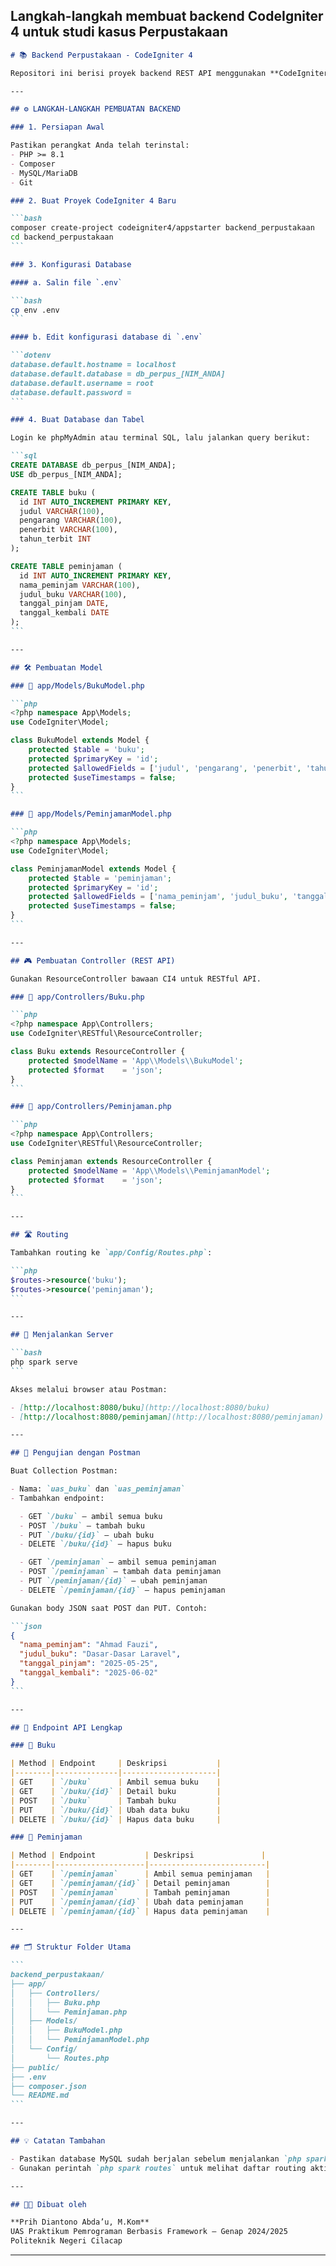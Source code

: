 **Langkah-langkah membuat backend CodeIgniter 4 untuk studi kasus Perpustakaan**
---

````markdown
# 📚 Backend Perpustakaan - CodeIgniter 4

Repositori ini berisi proyek backend REST API menggunakan **CodeIgniter 4** untuk sistem informasi perpustakaan dengan dua entitas utama: `buku` dan `peminjaman`.

---

## ⚙️ LANGKAH-LANGKAH PEMBUATAN BACKEND

### 1. Persiapan Awal

Pastikan perangkat Anda telah terinstal:
- PHP >= 8.1
- Composer
- MySQL/MariaDB
- Git

### 2. Buat Proyek CodeIgniter 4 Baru

```bash
composer create-project codeigniter4/appstarter backend_perpustakaan
cd backend_perpustakaan
```

### 3. Konfigurasi Database

#### a. Salin file `.env`

```bash
cp env .env
```

#### b. Edit konfigurasi database di `.env`

```dotenv
database.default.hostname = localhost
database.default.database = db_perpus_[NIM_ANDA]
database.default.username = root
database.default.password =
```

### 4. Buat Database dan Tabel

Login ke phpMyAdmin atau terminal SQL, lalu jalankan query berikut:

```sql
CREATE DATABASE db_perpus_[NIM_ANDA];
USE db_perpus_[NIM_ANDA];

CREATE TABLE buku (
  id INT AUTO_INCREMENT PRIMARY KEY,
  judul VARCHAR(100),
  pengarang VARCHAR(100),
  penerbit VARCHAR(100),
  tahun_terbit INT
);

CREATE TABLE peminjaman (
  id INT AUTO_INCREMENT PRIMARY KEY,
  nama_peminjam VARCHAR(100),
  judul_buku VARCHAR(100),
  tanggal_pinjam DATE,
  tanggal_kembali DATE
);
```

---

## 🛠️ Pembuatan Model

### 📁 app/Models/BukuModel.php

```php
<?php namespace App\Models;
use CodeIgniter\Model;

class BukuModel extends Model {
    protected $table = 'buku';
    protected $primaryKey = 'id';
    protected $allowedFields = ['judul', 'pengarang', 'penerbit', 'tahun_terbit'];
    protected $useTimestamps = false;
}
```

### 📁 app/Models/PeminjamanModel.php

```php
<?php namespace App\Models;
use CodeIgniter\Model;

class PeminjamanModel extends Model {
    protected $table = 'peminjaman';
    protected $primaryKey = 'id';
    protected $allowedFields = ['nama_peminjam', 'judul_buku', 'tanggal_pinjam', 'tanggal_kembali'];
    protected $useTimestamps = false;
}
```

---

## 🎮 Pembuatan Controller (REST API)

Gunakan ResourceController bawaan CI4 untuk RESTful API.

### 📁 app/Controllers/Buku.php

```php
<?php namespace App\Controllers;
use CodeIgniter\RESTful\ResourceController;

class Buku extends ResourceController {
    protected $modelName = 'App\\Models\\BukuModel';
    protected $format    = 'json';
}
```

### 📁 app/Controllers/Peminjaman.php

```php
<?php namespace App\Controllers;
use CodeIgniter\RESTful\ResourceController;

class Peminjaman extends ResourceController {
    protected $modelName = 'App\\Models\\PeminjamanModel';
    protected $format    = 'json';
}
```

---

## 🛣️ Routing

Tambahkan routing ke `app/Config/Routes.php`:

```php
$routes->resource('buku');
$routes->resource('peminjaman');
```

---

## 🚀 Menjalankan Server

```bash
php spark serve
```

Akses melalui browser atau Postman:

- [http://localhost:8080/buku](http://localhost:8080/buku)
- [http://localhost:8080/peminjaman](http://localhost:8080/peminjaman)

---

## 🧪 Pengujian dengan Postman

Buat Collection Postman:

- Nama: `uas_buku` dan `uas_peminjaman`
- Tambahkan endpoint:

  - GET `/buku` – ambil semua buku
  - POST `/buku` – tambah buku
  - PUT `/buku/{id}` – ubah buku
  - DELETE `/buku/{id}` – hapus buku

  - GET `/peminjaman` – ambil semua peminjaman
  - POST `/peminjaman` – tambah data peminjaman
  - PUT `/peminjaman/{id}` – ubah peminjaman
  - DELETE `/peminjaman/{id}` – hapus peminjaman

Gunakan body JSON saat POST dan PUT. Contoh:

```json
{
  "nama_peminjam": "Ahmad Fauzi",
  "judul_buku": "Dasar-Dasar Laravel",
  "tanggal_pinjam": "2025-05-25",
  "tanggal_kembali": "2025-06-02"
}
```

---

## 📮 Endpoint API Lengkap

### 🔹 Buku

| Method | Endpoint     | Deskripsi           |
|--------|--------------|---------------------|
| GET    | `/buku`      | Ambil semua buku    |
| GET    | `/buku/{id}` | Detail buku         |
| POST   | `/buku`      | Tambah buku         |
| PUT    | `/buku/{id}` | Ubah data buku      |
| DELETE | `/buku/{id}` | Hapus data buku     |

### 🔹 Peminjaman

| Method | Endpoint           | Deskripsi               |
|--------|--------------------|--------------------------|
| GET    | `/peminjaman`      | Ambil semua peminjaman   |
| GET    | `/peminjaman/{id}` | Detail peminjaman        |
| POST   | `/peminjaman`      | Tambah peminjaman        |
| PUT    | `/peminjaman/{id}` | Ubah data peminjaman     |
| DELETE | `/peminjaman/{id}` | Hapus data peminjaman    |

---

## 🗂️ Struktur Folder Utama

```
backend_perpustakaan/
├── app/
│   ├── Controllers/
│   │   ├── Buku.php
│   │   └── Peminjaman.php
│   ├── Models/
│   │   ├── BukuModel.php
│   │   └── PeminjamanModel.php
│   └── Config/
│       └── Routes.php
├── public/
├── .env
├── composer.json
└── README.md
```

---

## 💡 Catatan Tambahan

- Pastikan database MySQL sudah berjalan sebelum menjalankan `php spark serve`.
- Gunakan perintah `php spark routes` untuk melihat daftar routing aktif.

---

## 👨‍💻 Dibuat oleh

**Prih Diantono Abda’u, M.Kom**  
UAS Praktikum Pemrograman Berbasis Framework – Genap 2024/2025  
Politeknik Negeri Cilacap
````

---
